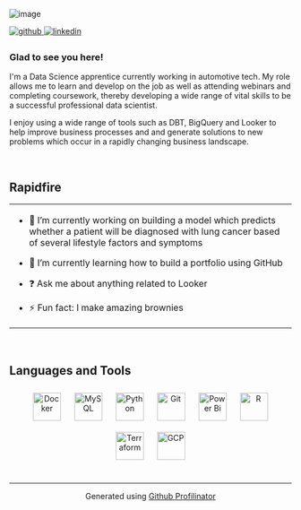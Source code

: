 ![image](https://github.com/BeckyGrice/BP0268119.github.io/assets/114669160/5749f509-5fdd-46df-bbc0-3b8f75efadb3)

  

<a href="https://github.com/[GitHub]" target="_blank">
<img src=https://img.shields.io/badge/github-%2324292e.svg?&style=for-the-badge&logo=github&logoColor=white alt=github style="margin-bottom: 5px;" />
</a>
<a href="https://linkedin.com/in/[LinkedIn]" target="_blank">
<img src=https://img.shields.io/badge/linkedin-%231E77B5.svg?&style=for-the-badge&logo=linkedin&logoColor=white alt=linkedin style="margin-bottom: 5px;" />
</a>  
  



### Glad to see you here!  
I'm a Data Science apprentice currently working in automotive tech. My role allows me to learn and develop on the job as well as attending webinars and completing coursework, thereby developing a wide range of vital skills to be a successful professional data scientist. 

I enjoy using a wide range of tools such as DBT, BigQuery and Looker to help improve business processes and and generate solutions to new problems which occur in a rapidly changing business landscape.   
  

<br/>  


## Rapidfire  
<table><tr><td valign="top" width="100%">

- 🔭 I’m currently working on building a model which predicts whether a patient will be diagnosed with lung cancer based of several lifestyle factors and symptoms   
  

- 🌱 I’m currently learning how to build a portfolio using GitHub  
  

- ❓ Ask me about anything related to Looker  
  

- ⚡ Fun fact: I make amazing brownies  

</td></tr></table>  

<br/>  


## Languages and Tools  
<div align="center">  
<a href="https://www.docker.com/" target="_blank"><img style="margin: 10px" src="https://profilinator.rishav.dev/skills-assets/docker-original-wordmark.svg" alt="Docker" height="50" /></a>  
<a href="https://www.mysql.com/" target="_blank"><img style="margin: 10px" src="https://profilinator.rishav.dev/skills-assets/mysql-original-wordmark.svg" alt="MySQL" height="50" /></a>  
<a href="https://www.python.org/" target="_blank"><img style="margin: 10px" src="https://profilinator.rishav.dev/skills-assets/python-original.svg" alt="Python" height="50" /></a>  
<a href="https://github.com/" target="_blank"><img style="margin: 10px" src="https://profilinator.rishav.dev/skills-assets/git-scm-icon.svg" alt="Git" height="50" /></a>  
<a href="https://powerbi.microsoft.com/en-us/" target="_blank"><img style="margin: 10px" src="https://profilinator.rishav.dev/skills-assets/powerbi.png" alt="Power Bi" height="50" /></a>  
<a href="https://www.r-project.org/" target="_blank"><img style="margin: 10px" src="https://profilinator.rishav.dev/skills-assets/r.svg" alt="R" height="50" /></a>  
<a href="https://www.terraform.io/" target="_blank"><img style="margin: 10px" src="https://profilinator.rishav.dev/skills-assets/terraformio-icon.svg" alt="Terraform" height="50" /></a>  
<a href="https://cloud.google.com/" target="_blank"><img style="margin: 10px" src="https://profilinator.rishav.dev/skills-assets/google_cloud-icon.svg" alt="GCP" height="50" /></a>  
</div>   


<br />

----
<div align="center">Generated using <a href="https://profilinator.rishav.dev/" target="_blank">Github Profilinator</a></div>
